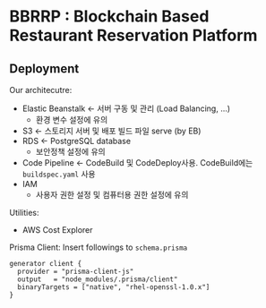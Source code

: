 # BBRRP : Blockchain Based Restaurant Reservation Platform

## Deployment

Our architecutre:
- Elastic Beanstalk <- 서버 구동 및 관리 (Load Balancing, ...)
  - 환경 변수 설정에 유의
- S3 <- 스토리지 서버 및 배포 빌드 파일 serve (by EB)
- RDS <- PostgreSQL database
  - 보안정책 설정에 유의
- Code Pipeline <- CodeBuild 및 CodeDeploy사용. CodeBuild에는 `buildspec.yaml` 사용
- IAM
  - 사용자 권한 설정 및 컴퓨터용 권한 설정에 유의

Utilities:
- AWS Cost Explorer

Prisma Client:
Insert followings to `schema.prisma`
```prisma
generator client {
  provider = "prisma-client-js"
  output   = "node_modules/.prisma/client"
  binaryTargets = ["native", "rhel-openssl-1.0.x"]
}
```